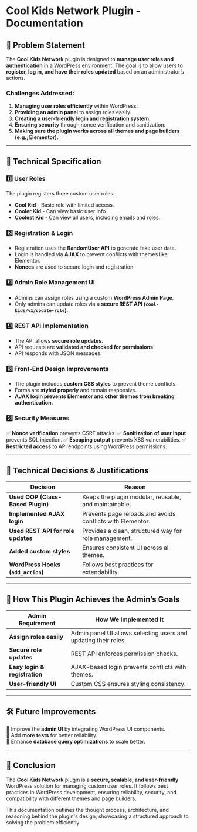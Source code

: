 # Cool Kids Network Plugin - Documentation

## 📌 Problem Statement
The **Cool Kids Network** plugin is designed to **manage user roles and authentication** in a WordPress environment. The goal is to allow users to **register, log in, and have their roles updated** based on an administrator’s actions.

### **Challenges Addressed:**
1. **Managing user roles efficiently** within WordPress.
2. **Providing an admin panel** to assign roles easily.
3. **Creating a user-friendly login and registration system**.
4. **Ensuring security** through nonce verification and sanitization.
5. **Making sure the plugin works across all themes and page builders (e.g., Elementor).**

---

## 🔧 **Technical Specification**

### **1️⃣ User Roles**
The plugin registers three custom user roles:
- **Cool Kid** - Basic role with limited access.
- **Cooler Kid** - Can view basic user info.
- **Coolest Kid** - Can view all users, including emails and roles.

### **2️⃣ Registration & Login**
- Registration uses the **RandomUser API** to generate fake user data.
- Login is handled via **AJAX** to prevent conflicts with themes like Elementor.
- **Nonces** are used to secure login and registration.

### **3️⃣ Admin Role Management UI**
- Admins can assign roles using a custom **WordPress Admin Page**.
- Only admins can update roles via a **secure REST API (`cool-kids/v1/update-role`)**.

### **4️⃣ REST API Implementation**
- The API allows **secure role updates**.
- API requests are **validated and checked for permissions**.
- API responds with JSON messages.

### **5️⃣ Front-End Design Improvements**
- The plugin includes **custom CSS styles** to prevent theme conflicts.
- Forms are **styled properly** and remain responsive.
- **AJAX login prevents Elementor and other themes from breaking authentication.**

### **6️⃣ Security Measures**
✅ **Nonce verification** prevents CSRF attacks.
✅ **Sanitization of user input** prevents SQL injection.
✅ **Escaping output** prevents XSS vulnerabilities.
✅ **Restricted access** to API endpoints using WordPress permissions.

---

## 📌 **Technical Decisions & Justifications**

| **Decision**                      | **Reason** |
|-----------------------------------|-----------|
| **Used OOP (Class-Based Plugin)** | Keeps the plugin modular, reusable, and maintainable. |
| **Implemented AJAX login** | Prevents page reloads and avoids conflicts with Elementor. |
| **Used REST API for role updates** | Provides a clean, structured way for role management. |
| **Added custom styles** | Ensures consistent UI across all themes. |
| **WordPress Hooks (`add_action`)** | Follows best practices for extendability. |

---

## 🎯 **How This Plugin Achieves the Admin’s Goals**

| **Admin Requirement** | **How We Implemented It** |
|------------------------|--------------------------|
| **Assign roles easily** | Admin panel UI allows selecting users and updating their roles. |
| **Secure role updates** | REST API enforces permission checks. |
| **Easy login & registration** | AJAX-based login prevents conflicts with themes. |
| **User-friendly UI** | Custom CSS ensures styling consistency. |

---

## 🛠️ **Future Improvements**
🔹 Improve the **admin UI** by integrating WordPress UI components.  
🔹 Add **more tests** for better reliability.  
🔹 Enhance **database query optimizations** to scale better.  

---

## 🚀 Conclusion
The **Cool Kids Network** plugin is a **secure, scalable, and user-friendly** WordPress solution for managing custom user roles. It follows best practices in WordPress development, ensuring reliability, security, and compatibility with different themes and page builders.

This documentation outlines the thought process, architecture, and reasoning behind the plugin's design, showcasing a structured approach to solving the problem efficiently.